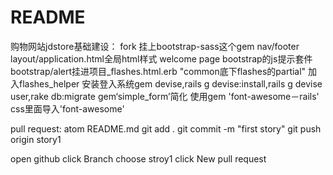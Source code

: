 # README

购物网站jdstore基础建设：
fork
挂上bootstrap-sass这个gem
nav/footer
layout/application.html全局html样式
welcome page
bootstrap的js提示套件bootstrap/alert挂进项目_flashes.html.erb
"common底下flashes的partial"
加入flashes_helper
安装登入系统gem devise,rails g devise:install,rails g devise user,rake db:migrate
gem‘simple_form’简化
使用gem 'font-awesome－rails'
css里面导入'font-awesome'


pull request:
atom README.md
git add .
git commit -m "first story"
git push origin story1

open github
click Branch
choose stroy1
click New pull request
